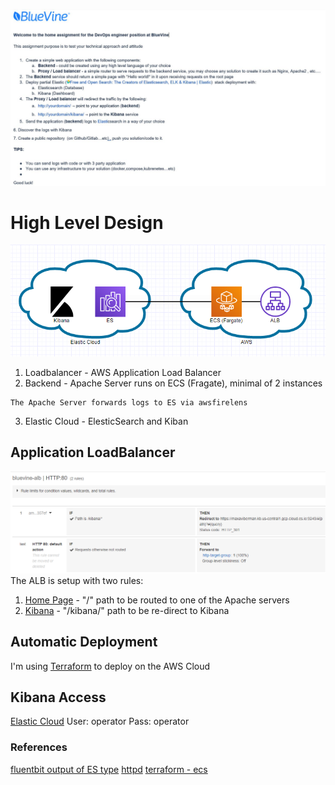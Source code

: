 ![Home Assignments](https://github.com/maxaviberman/misc/blob/58ec260d51915b3c2a683f4498324456762b6bc6/Home%20Assignment.png)
# High Level Design
![High Level Diagarm](https://github.com/maxaviberman/misc/blob/58ec260d51915b3c2a683f4498324456762b6bc6/HighLevel.PNG)
1. Loadbalancer - AWS Application Load Balancer
2. Backend - Apache Server runs on ECS (Fragate), minimal of 2 instances
```
The Apache Server forwards logs to ES via awsfirelens
```
3. Elastic Cloud - ElesticSearch and Kiban
## Application LoadBalancer
![Application Loadbalancer](https://github.com/maxaviberman/misc/blob/58ec260d51915b3c2a683f4498324456762b6bc6/ALB.PNG)
The ALB is setup with two rules:
1. [Home Page](www.mberman.co.uk) - "/" path to be routed to one of the Apache servers
2. [Kibana](www.mberman.co.uk/kibana/) - "/kibana/" path to be re-direct to Kibana

## Automatic Deployment
I'm using [Terraform](https://www.terraform.io/) to deploy on the AWS Cloud

## Kibana Access
[Elastic Cloud](https://maxaviberman.kb.us-central1.gcp.cloud.es.io:9243/)
User: operator
Pass: operator

### References
[fluentbit output of ES type](https://docs.fluentbit.io/manual/pipeline/outputs/elasticsearch)
[httpd](https://hub.docker.com/_/httpd)
[terraform - ecs](https://www.techbeatly.com/creating-the-elastic-stack-on-aws-using-terraform/)

